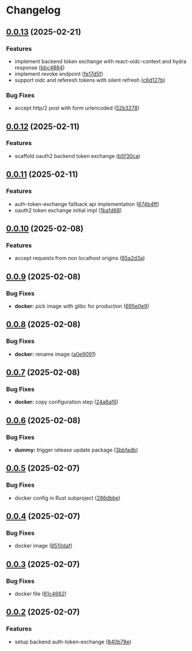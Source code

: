 # Changelog

## [0.0.13](https://github.com/szn-app/donation-app/compare/auth-token-exchange@v0.0.12...auth-token-exchange@v0.0.13) (2025-02-21)


### Features

* implement backend token exchange with react-oidc-context and hydra response ([bbc4884](https://github.com/szn-app/donation-app/commit/bbc488429ad7a6b53b367313b40e7c26e4ed5ccc))
* implement revoke endpoint ([fe17d5f](https://github.com/szn-app/donation-app/commit/fe17d5fb0d041eb71ef08a8361e39e48e43f340a))
* support oidc and referesh tokens with silent refresh ([c6d127b](https://github.com/szn-app/donation-app/commit/c6d127b94aecc63f214e3a55100c41948e5e6015))


### Bug Fixes

* accept http/2 post with form urlencoded ([52b3278](https://github.com/szn-app/donation-app/commit/52b3278c8c0d0ff3d46a6de084237a8c1a4f1e17))

## [0.0.12](https://github.com/szn-app/donation-app/compare/auth-token-exchange@v0.0.11...auth-token-exchange@v0.0.12) (2025-02-11)


### Features

* scaffold oauth2 backend token exchange ([b5f30ca](https://github.com/szn-app/donation-app/commit/b5f30cae485488258b1ed3fdd7184d2a11a6680e))

## [0.0.11](https://github.com/szn-app/donation-app/compare/auth-token-exchange@v0.0.10...auth-token-exchange@v0.0.11) (2025-02-11)


### Features

* auth-token-exchange fallback api implementation ([674b4ff](https://github.com/szn-app/donation-app/commit/674b4ffa4e81aa697f3ec343eb83ab3f20e966b3))
* oauth2 token exchange initial impl ([1ba1d68](https://github.com/szn-app/donation-app/commit/1ba1d686a6e1b0488131403722efe19e67da4566))

## [0.0.10](https://github.com/szn-app/donation-app/compare/auth-token-exchange@v0.0.9...auth-token-exchange@v0.0.10) (2025-02-08)


### Features

* accept requests from non localhost origins ([85a2d3a](https://github.com/szn-app/donation-app/commit/85a2d3af5071b0d880ab2fd5c4fef3c453103cdd))

## [0.0.9](https://github.com/szn-app/donation-app/compare/auth-token-exchange@v0.0.8...auth-token-exchange@v0.0.9) (2025-02-08)


### Bug Fixes

* **docker:** pick image with glibc for production ([695e0e9](https://github.com/szn-app/donation-app/commit/695e0e94d9fccc93ea5ded103276ac03c2aa4ee0))

## [0.0.8](https://github.com/szn-app/donation-app/compare/auth-token-exchange@v0.0.7...auth-token-exchange@v0.0.8) (2025-02-08)


### Bug Fixes

* **docker:** rename image ([a0e9091](https://github.com/szn-app/donation-app/commit/a0e909113eae5ca4c67cb5e92a709e25796492d5))

## [0.0.7](https://github.com/szn-app/donation-app/compare/auth-token-exchange@v0.0.6...auth-token-exchange@v0.0.7) (2025-02-08)


### Bug Fixes

* **docker:** copy configuration step ([24a8af6](https://github.com/szn-app/donation-app/commit/24a8af6c7d5fcc96f5e41109d53d59ad1ecf5245))

## [0.0.6](https://github.com/szn-app/donation-app/compare/auth-token-exchange@v0.0.5...auth-token-exchange@v0.0.6) (2025-02-08)


### Bug Fixes

* **dummy:** trigger release update package ([3bbfadb](https://github.com/szn-app/donation-app/commit/3bbfadb339ade9a3b0d6dd60738f52cccbe2f915))

## [0.0.5](https://github.com/szn-app/donation-app/compare/auth-token-exchange@v0.0.4...auth-token-exchange@v0.0.5) (2025-02-07)


### Bug Fixes

* docker config in Rust subproject ([286dbbe](https://github.com/szn-app/donation-app/commit/286dbbe4d3ac6663fcaff25720e8c8a67173029a))

## [0.0.4](https://github.com/szn-app/donation-app/compare/auth-token-exchange@v0.0.3...auth-token-exchange@v0.0.4) (2025-02-07)


### Bug Fixes

* docker image ([8510daf](https://github.com/szn-app/donation-app/commit/8510dafd5a2c40718da73e132935d4e86bdb229d))

## [0.0.3](https://github.com/szn-app/donation-app/compare/auth-token-exchange@v0.0.2...auth-token-exchange@v0.0.3) (2025-02-07)


### Bug Fixes

* docker file ([61c4662](https://github.com/szn-app/donation-app/commit/61c466228e1c0cfc9eb1380300086ebe0aa4f71a))

## [0.0.2](https://github.com/szn-app/donation-app/compare/auth-token-exchange-v0.0.1...auth-token-exchange@v0.0.2) (2025-02-07)


### Features

* setup backend auth-token-exchange ([840b78e](https://github.com/szn-app/donation-app/commit/840b78e6ada4153db568aa11434de83e14e11c07))
